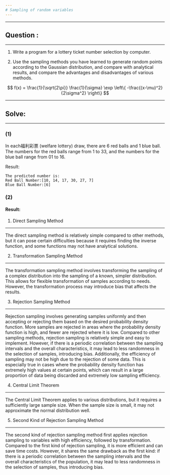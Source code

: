 ```yaml
---
# Sampling of random variables
---
```

---

## Question :
---


1. Write a program for a lottery ticket number selection by computer.

2. Use the sampling methods you have learned to generate random points according to the Gaussian distribution, and compare with analytical results, and compare the advantages and disadvantages of various methods.

$$ f(x) = \frac{1}{\sqrt{2\pi}} \frac{1}{\sigma} \exp \left\{ -\frac{(x-\mu)^2}{2\sigma^2} \right\} $$

---

## Solve:

---

### (1) 

In each福利彩票 (welfare lottery) draw, there are 6 red balls and 1 blue ball. The numbers for the red balls range from 1 to 33, and the numbers for the blue ball range from 01 to 16.

Result:
```
The predicted number is: 
Red Ball Number:[10, 14, 17, 30, 27, 7]
Blue Ball Number:[6]
```

### (2)

#### Result:

1. Direct Sampling Method
---

The direct sampling method is relatively simple compared to other methods, but it can pose certain difficulties because it requires finding the inverse function, and some functions may not have analytical solutions.



2. Transformation Sampling Method
---


The transformation sampling method involves transforming the sampling of a complex distribution into the sampling of a known, simpler distribution. This allows for flexible transformation of samples according to needs. However, the transformation process may introduce bias that affects the results.



3. Rejection Sampling Method
---


Rejection sampling involves generating samples uniformly and then accepting or rejecting them based on the desired probability density function. More samples are rejected in areas where the probability density function is high, and fewer are rejected where it is low. Compared to other sampling methods, rejection sampling is relatively simple and easy to implement. However, if there is a periodic correlation between the sampling intervals and the overall characteristics, it may lead to less randomness in the selection of samples, introducing bias. Additionally, the efficiency of sampling may not be high due to the rejection of some data. This is especially true in cases where the probability density function has extremely high values at certain points, which can result in a large proportion of data being discarded and extremely low sampling efficiency.




4. Central Limit Theorem
---


The Central Limit Theorem applies to various distributions, but it requires a sufficiently large sample size. When the sample size is small, it may not approximate the normal distribution well.



5. Second Kind of Rejection Sampling Method
---



The second kind of rejection sampling method first applies rejection sampling to variables with high efficiency, followed by transformation. Compared to the first kind of rejection sampling, it is more efficient and can save time costs. However, it shares the same drawback as the first kind: if there is a periodic correlation between the sampling intervals and the overall characteristics of the population, it may lead to less randomness in the selection of samples, thus introducing bias.